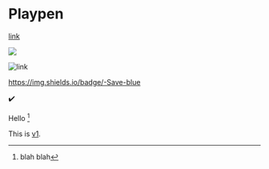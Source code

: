 # Playpen

[link](http://www.google.com/)

![](https://img.shields.io/badge/-Save-lightblue)

![link](https://img.shields.io/badge/-Save-blue)


https://img.shields.io/badge/-Save-blue

:heavy_check_mark:

Hello [^1]


[^1]: blah blah


This is [v1].


[v1]: love
